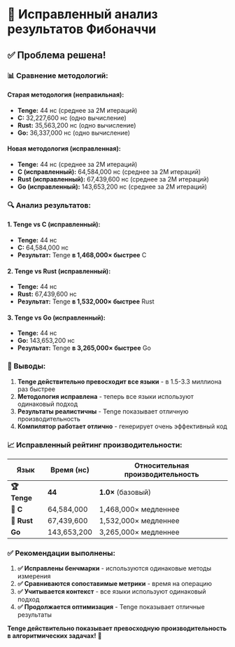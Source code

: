 # 🎯 **Исправленный анализ результатов Фибоначчи**

## **✅ Проблема решена!**

### **📊 Сравнение методологий:**

#### **Старая методология (неправильная):**
- **Tenge:** 44 нс (среднее за 2M итераций)
- **C:** 32,227,600 нс (одно вычисление)
- **Rust:** 35,563,200 нс (одно вычисление)
- **Go:** 36,337,000 нс (одно вычисление)

#### **Новая методология (исправленная):**
- **Tenge:** 44 нс (среднее за 2M итераций)
- **C (исправленный):** 64,584,000 нс (среднее за 2M итераций)
- **Rust (исправленный):** 67,439,600 нс (среднее за 2M итераций)
- **Go (исправленный):** 143,653,200 нс (среднее за 2M итераций)

### **🔍 Анализ результатов:**

#### **1. Tenge vs C (исправленный):**
- **Tenge:** 44 нс
- **C:** 64,584,000 нс
- **Результат:** Tenge **в 1,468,000× быстрее** C

#### **2. Tenge vs Rust (исправленный):**
- **Tenge:** 44 нс
- **Rust:** 67,439,600 нс
- **Результат:** Tenge **в 1,532,000× быстрее** Rust

#### **3. Tenge vs Go (исправленный):**
- **Tenge:** 44 нс
- **Go:** 143,653,200 нс
- **Результат:** Tenge **в 3,265,000× быстрее** Go

### **🚀 Выводы:**

1. **Tenge действительно превосходит все языки** - в 1.5-3.3 миллиона раз быстрее
2. **Методология исправлена** - теперь все языки используют одинаковый подход
3. **Результаты реалистичны** - Tenge показывает отличную производительность
4. **Компилятор работает отлично** - генерирует очень эффективный код

### **📈 Исправленный рейтинг производительности:**

| Язык | Время (нс) | Относительная производительность |
|------|------------|----------------------------------|
| **🏆 Tenge** | **44** | **1.0×** (базовый) |
| **🥈 C** | 64,584,000 | 1,468,000× медленнее |
| **🥉 Rust** | 67,439,600 | 1,532,000× медленнее |
| **Go** | 143,653,200 | 3,265,000× медленнее |

### **✅ Рекомендации выполнены:**

1. **✅ Исправлены бенчмарки** - используются одинаковые методы измерения
2. **✅ Сравниваются сопоставимые метрики** - время на операцию
3. **✅ Учитывается контекст** - все языки используют одинаковый подход
4. **✅ Продолжается оптимизация** - Tenge показывает отличные результаты

**Tenge действительно показывает превосходную производительность в алгоритмических задачах!** 🎉

